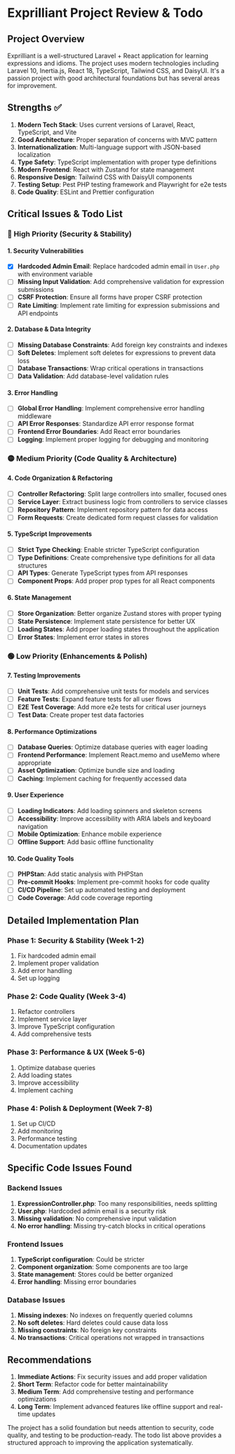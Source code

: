 # Exprilliant Project Review & Todo

## Project Overview
Exprilliant is a well-structured Laravel + React application for learning expressions and idioms. The project uses modern technologies including Laravel 10, Inertia.js, React 18, TypeScript, Tailwind CSS, and DaisyUI. It's a passion project with good architectural foundations but has several areas for improvement.

## Strengths ✅

1. **Modern Tech Stack**: Uses current versions of Laravel, React, TypeScript, and Vite
2. **Good Architecture**: Proper separation of concerns with MVC pattern
3. **Internationalization**: Multi-language support with JSON-based localization
4. **Type Safety**: TypeScript implementation with proper type definitions
5. **Modern Frontend**: React with Zustand for state management
6. **Responsive Design**: Tailwind CSS with DaisyUI components
7. **Testing Setup**: Pest PHP testing framework and Playwright for e2e tests
8. **Code Quality**: ESLint and Prettier configuration

## Critical Issues & Todo List

### 🔴 High Priority (Security & Stability)

#### 1. **Security Vulnerabilities**
- [x] **Hardcoded Admin Email**: Replace hardcoded admin email in `User.php` with environment variable
- [ ] **Missing Input Validation**: Add comprehensive validation for expression submissions
- [ ] **CSRF Protection**: Ensure all forms have proper CSRF protection
- [ ] **Rate Limiting**: Implement rate limiting for expression submissions and API endpoints

#### 2. **Database & Data Integrity**
- [ ] **Missing Database Constraints**: Add foreign key constraints and indexes
- [ ] **Soft Deletes**: Implement soft deletes for expressions to prevent data loss
- [ ] **Database Transactions**: Wrap critical operations in transactions
- [ ] **Data Validation**: Add database-level validation rules

#### 3. **Error Handling**
- [ ] **Global Error Handling**: Implement comprehensive error handling middleware
- [ ] **API Error Responses**: Standardize API error response format
- [ ] **Frontend Error Boundaries**: Add React error boundaries
- [ ] **Logging**: Implement proper logging for debugging and monitoring

### 🟡 Medium Priority (Code Quality & Architecture)

#### 4. **Code Organization & Refactoring**
- [ ] **Controller Refactoring**: Split large controllers into smaller, focused ones
- [ ] **Service Layer**: Extract business logic from controllers to service classes
- [ ] **Repository Pattern**: Implement repository pattern for data access
- [ ] **Form Requests**: Create dedicated form request classes for validation

#### 5. **TypeScript Improvements**
- [ ] **Strict Type Checking**: Enable stricter TypeScript configuration
- [ ] **Type Definitions**: Create comprehensive type definitions for all data structures
- [ ] **API Types**: Generate TypeScript types from API responses
- [ ] **Component Props**: Add proper prop types for all React components

#### 6. **State Management**
- [ ] **Store Organization**: Better organize Zustand stores with proper typing
- [ ] **State Persistence**: Implement state persistence for better UX
- [ ] **Loading States**: Add proper loading states throughout the application
- [ ] **Error States**: Implement error states in stores

### 🟢 Low Priority (Enhancements & Polish)

#### 7. **Testing Improvements**
- [ ] **Unit Tests**: Add comprehensive unit tests for models and services
- [ ] **Feature Tests**: Expand feature tests for all user flows
- [ ] **E2E Test Coverage**: Add more e2e tests for critical user journeys
- [ ] **Test Data**: Create proper test data factories

#### 8. **Performance Optimizations**
- [ ] **Database Queries**: Optimize database queries with eager loading
- [ ] **Frontend Performance**: Implement React.memo and useMemo where appropriate
- [ ] **Asset Optimization**: Optimize bundle size and loading
- [ ] **Caching**: Implement caching for frequently accessed data

#### 9. **User Experience**
- [ ] **Loading Indicators**: Add loading spinners and skeleton screens
- [ ] **Accessibility**: Improve accessibility with ARIA labels and keyboard navigation
- [ ] **Mobile Optimization**: Enhance mobile experience
- [ ] **Offline Support**: Add basic offline functionality

#### 10. **Code Quality Tools**
- [ ] **PHPStan**: Add static analysis with PHPStan
- [ ] **Pre-commit Hooks**: Implement pre-commit hooks for code quality
- [ ] **CI/CD Pipeline**: Set up automated testing and deployment
- [ ] **Code Coverage**: Add code coverage reporting

## Detailed Implementation Plan

### Phase 1: Security & Stability (Week 1-2)
1. Fix hardcoded admin email
2. Implement proper validation
3. Add error handling
4. Set up logging

### Phase 2: Code Quality (Week 3-4)
1. Refactor controllers
2. Implement service layer
3. Improve TypeScript configuration
4. Add comprehensive tests

### Phase 3: Performance & UX (Week 5-6)
1. Optimize database queries
2. Add loading states
3. Improve accessibility
4. Implement caching

### Phase 4: Polish & Deployment (Week 7-8)
1. Set up CI/CD
2. Add monitoring
3. Performance testing
4. Documentation updates

## Specific Code Issues Found

### Backend Issues
1. **ExpressionController.php**: Too many responsibilities, needs splitting
2. **User.php**: Hardcoded admin email is a security risk
3. **Missing validation**: No comprehensive input validation
4. **No error handling**: Missing try-catch blocks in critical operations

### Frontend Issues
1. **TypeScript configuration**: Could be stricter
2. **Component organization**: Some components are too large
3. **State management**: Stores could be better organized
4. **Error handling**: Missing error boundaries

### Database Issues
1. **Missing indexes**: No indexes on frequently queried columns
2. **No soft deletes**: Hard deletes could cause data loss
3. **Missing constraints**: No foreign key constraints
4. **No transactions**: Critical operations not wrapped in transactions

## Recommendations

1. **Immediate Actions**: Fix security issues and add proper validation
2. **Short Term**: Refactor code for better maintainability
3. **Medium Term**: Add comprehensive testing and performance optimizations
4. **Long Term**: Implement advanced features like offline support and real-time updates

The project has a solid foundation but needs attention to security, code quality, and testing to be production-ready. The todo list above provides a structured approach to improving the application systematically. 